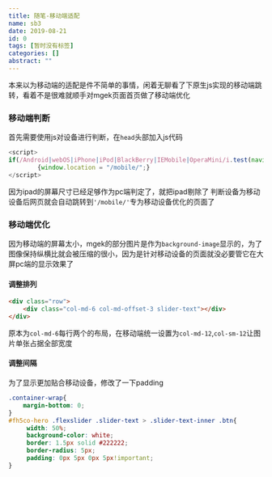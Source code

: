 ```yaml
---
title: 随笔-移动端适配
name: sb3
date: 2019-08-21
id: 0
tags: [暂时没有标签]
categories: []
abstract: ""
---
```



本来以为移动端的适配是件不简单的事情，闲着无聊看了下原生js实现的移动端跳转，看着不是很难就顺手对mgek页面首页做了移动端优化

<!--more-->

### 移动端判断

首先需要使用js对设备进行判断，在`head`头部加入js代码

```javascript
<script>
if(/Android|webOS|iPhone|iPod|BlackBerry|IEMobile|OperaMini/i.test(navigator.userAgent
		{window.location = "/mobile/";}
</script>
```

因为ipad的屏幕尺寸已经足够作为pc端判定了，就把ipad剔除了
判断设备为移动设备后网页就会自动跳转到`'/mobile/'`专为移动设备优化的页面了

### 移动端优化

因为移动端的屏幕太小，mgek的部分图片是作为`background-image`显示的，为了图像保持纵横比就会被压缩的很小，因为是针对移动设备的页面就没必要管它在大屏pc端的显示效果了

#### 调整排列

```html
<div class="row">
    <div class="col-md-6 col-md-offset-3 slider-text"></div>
</div>
```

原本为`col-md-6`每行两个的布局，在移动端统一设置为`col-md-12`,`col-sm-12`让图片单张占据全部宽度

#### 调整间隔

为了显示更加贴合移动设备，修改了一下padding

```css
.container-wrap{
	margin-bottom: 0;
}
#fh5co-hero .flexslider .slider-text > .slider-text-inner .btn{
     width: 50%;
     background-color: white;
     border: 1.5px solid #222222;
     border-radius: 5px;
     padding: 0px 5px 0px 5px!important;
}
```

